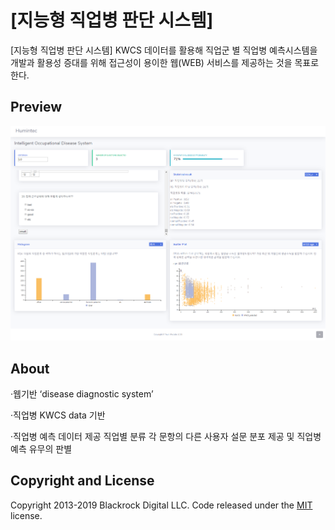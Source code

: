 # [지능형 직업병 판단 시스템]

[지능형 직업병 판단 시스템]
KWCS 데이터를 활용해 직업군 별 직업병 예측시스템을 개발과 활용성 증대를 위해 접근성이 용이한 웹(WEB) 서비스를 제공하는 것을 목표로 한다.

## Preview

![interface](./interface2.png)

## About

·웹기반 ‘disease diagnostic system’

·직업병 KWCS data 기반

·직업병 예측 데이터 제공
    직업별 분류
    각 문항의 다른 사용자 설문 분포 제공 및 
    직업병 예측 유무의 판별 

## Copyright and License

Copyright 2013-2019 Blackrock Digital LLC. Code released under the [MIT](https://github.com/BlackrockDigital/startbootstrap-resume/blob/gh-pages/LICENSE) license.

